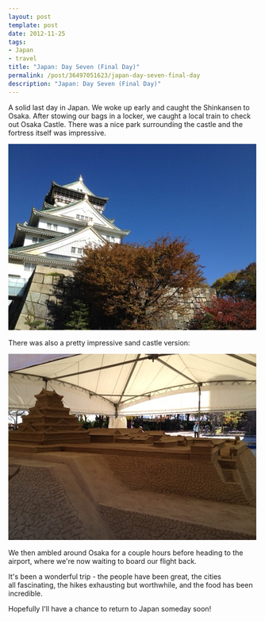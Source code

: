 ```yaml
---
layout: post
template: post
date: 2012-11-25
tags:
- Japan
- travel
title: "Japan: Day Seven (Final Day)"
permalink: /post/36497051623/japan-day-seven-final-day
description: "Japan: Day Seven (Final Day)"
---
```

<p>A solid last day in Japan. We woke up early and caught the Shinkansen to Osaka. After stowing our bags in a locker, we caught a local train to check out Osaka Castle. There was a nice park surrounding the castle and the fortress itself was impressive.</p>&#13;
<p><img src="/images/618ca8ce9896a8f4c92f3cba19cf06549e94ef129abf2396b87151ea4641e52c.jpg" alt="image" /></p>&#13;
<p>There was also a pretty impressive sand castle version:</p>&#13;
<p><img src="/images/235930cdc987c31fb34956042169bff29309babbdcf00b5c9fc90ddb845217c8.jpg" alt="image" /></p>&#13;
<p>We then ambled around Osaka for a couple hours before heading to the airport, where we're now waiting to board our flight back.</p>&#13;
<p>It's been a wonderful trip - the people have been great, the cities all fascinating, the hikes exhausting but worthwhile, and the food has been incredible.</p>&#13;
<p>Hopefully I'll have a chance to return to Japan someday soon! </p> 